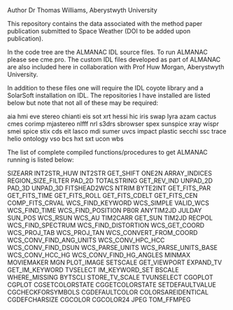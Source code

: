 Author Dr Thomas Williams, Aberystwyth University

This repository contains the data associated with the method paper publication submitted to Space Weather (DOI to be added upon publication).

In the code tree are the ALMANAC IDL source files. To run ALMANAC please see cme.pro. The custom IDL files developed as part of ALMANAC are also included here in collaboration with Prof Huw Morgan, Aberystwyth University.

In addition to these files one will require the IDL coyote library and a SolarSoft installation on IDL. The repositories I have installed are listed below but note that not all of these may be required:

aia hmi eve stereo chianti eis sot xrt hessi hic iris swap lyra azam cactus cmes corimp mjastereo nlfff nrl s3drs sbrowser spex sunspice xray wispr smei spice stix cds eit lasco mdi sumer uvcs impact plastic secchi ssc trace helio ontology vso bcs hxt sxt ucon wbs

The list of complete compiled functions/procedures to get ALMANAC running is listed below:

SIZEARR
INT2STR_HUW
INT2STR
GET_SHIFT
ONE2N
ARRAY_INDICES
REGION_SIZE_FILTER
PAD_2D
TOTALSTRING
GET_REV_IND
UNPAD_2D
PAD_3D
UNPAD_3D
FITSHEAD2WCS
NTRIM
BYTE2INT
GET_FITS_PAR
GET_FITS_TIME
GET_FITS_ROLL
GET_FITS_CDELT
GET_FITS_CEN
COMP_FITS_CRVAL
WCS_FIND_KEYWORD
WCS_SIMPLE
VALID_WCS
WCS_FIND_TIME
WCS_FIND_POSITION
PB0R
ANYTIM2JD
JULDAY
SUN_POS
WCS_RSUN
WCS_AU
TIM2CARR
GET_SUN
TIM2JD
RECPOL
WCS_FIND_SPECTRUM
WCS_FIND_DISTORTION
WCS_GET_COORD
WCS_PROJ_TAB
WCS_PROJ_TAN
WCS_CONVERT_FROM_COORD
WCS_CONV_FIND_ANG_UNITS
WCS_CONV_HPC_HCC
WCS_CONV_FIND_DSUN
WCS_PARSE_UNITS
WCS_PARSE_UNITS_BASE
WCS_CONV_HCC_HG
WCS_CONV_FIND_HG_ANGLES
MINMAX
MOVIEMAKER
MGN
PLOT_IMAGE
SETSCALE
GET_VIEWPORT
EXPAND_TV
GET_IM_KEYWORD
TVSELECT
IM_KEYWORD_SET
BSCALE
WHERE_MISSING
BYTSCLI
STORE_TV_SCALE
TVUNSELECT
CGOPLOT
CGPLOT
CGSETCOLORSTATE
CGGETCOLORSTATE
SETDEFAULTVALUE
CGCHECKFORSYMBOLS
CGDEFAULTCOLOR
COLORSAREIDENTICAL
CGDEFCHARSIZE
CGCOLOR
CGCOLOR24
JPEG
TOM_FFMPEG
